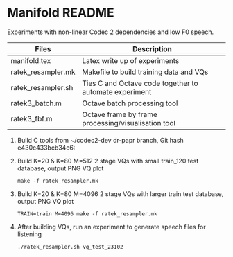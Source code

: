 # Manifold README

Experiments with non-linear Codec 2 dependencies and low F0 speech.

| Files | Description |
| ---- | ---- |
| manifold.tex | Latex write up of experiments |
| ratek_resampler.mk | Makefile to build training data and VQs |
| ratek_resampler.sh | Ties C and Octave code together to automate experiment |
| ratek3_batch.m | Octave batch processing tool |
| ratek3_fbf.m | Octave frame by frame processing/visualisation tool |

1. Build C tools from ~/codec2-dev dr-papr branch, Git hash e430c433bcb34c6:

1. Build K=20 & K=80 M=512 2 stage VQs with small train_120 test database, output PNG VQ plot
   ```
   make -f ratek_resampler.mk
   ```
1. Build K=20 & K=80 M=4096 2 stage VQs with larger train test database, output PNG VQ plot
   ```
   TRAIN=train M=4096 make -f ratek_resampler.mk
   ```
1. After building VQs, run an experiment to generate speech files for listening
   ```
   ./ratek_resampler.sh vq_test_23102
   ```

